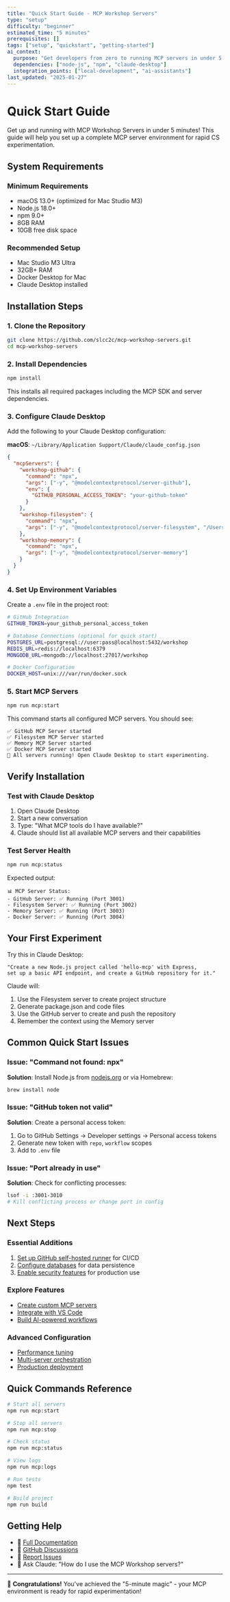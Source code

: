```yaml
---
title: "Quick Start Guide - MCP Workshop Servers"
type: "setup"
difficulty: "beginner"
estimated_time: "5 minutes"
prerequisites: []
tags: ["setup", "quickstart", "getting-started"]
ai_context:
  purpose: "Get developers from zero to running MCP servers in under 5 minutes"
  dependencies: ["node-js", "npm", "claude-desktop"]
  integration_points: ["local-development", "ai-assistants"]
last_updated: "2025-01-27"
---
```


# Quick Start Guide

Get up and running with MCP Workshop Servers in under 5 minutes! This guide will help you set up a complete MCP server environment for rapid CS experimentation.

## System Requirements

### Minimum Requirements
- macOS 13.0+ (optimized for Mac Studio M3)
- Node.js 18.0+
- npm 9.0+
- 8GB RAM
- 10GB free disk space

### Recommended Setup
- Mac Studio M3 Ultra
- 32GB+ RAM
- Docker Desktop for Mac
- Claude Desktop installed

## Installation Steps

### 1. Clone the Repository

```bash
git clone https://github.com/slcc2c/mcp-workshop-servers.git
cd mcp-workshop-servers
```

### 2. Install Dependencies

```bash
npm install
```

This installs all required packages including the MCP SDK and server dependencies.

### 3. Configure Claude Desktop

Add the following to your Claude Desktop configuration:

**macOS**: `~/Library/Application Support/Claude/claude_config.json`

```json
{
  "mcpServers": {
    "workshop-github": {
      "command": "npx",
      "args": ["-y", "@modelcontextprotocol/server-github"],
      "env": {
        "GITHUB_PERSONAL_ACCESS_TOKEN": "your-github-token"
      }
    },
    "workshop-filesystem": {
      "command": "npx",
      "args": ["-y", "@modelcontextprotocol/server-filesystem", "/Users/your-username/projects"]
    },
    "workshop-memory": {
      "command": "npx",
      "args": ["-y", "@modelcontextprotocol/server-memory"]
    }
  }
}
```

### 4. Set Up Environment Variables

Create a `.env` file in the project root:

```bash
# GitHub Integration
GITHUB_TOKEN=your_github_personal_access_token

# Database Connections (optional for quick start)
POSTGRES_URL=postgresql://user:pass@localhost:5432/workshop
REDIS_URL=redis://localhost:6379
MONGODB_URL=mongodb://localhost:27017/workshop

# Docker Configuration
DOCKER_HOST=unix:///var/run/docker.sock
```

### 5. Start MCP Servers

```bash
npm run mcp:start
```

This command starts all configured MCP servers. You should see:

```
✅ GitHub MCP Server started
✅ Filesystem MCP Server started
✅ Memory MCP Server started
✅ Docker MCP Server started
🚀 All servers running! Open Claude Desktop to start experimenting.
```

## Verify Installation

### Test with Claude Desktop

1. Open Claude Desktop
2. Start a new conversation
3. Type: "What MCP tools do I have available?"
4. Claude should list all available MCP servers and their capabilities

### Test Server Health

```bash
npm run mcp:status
```

Expected output:
```
📊 MCP Server Status:
- GitHub Server: ✅ Running (Port 3001)
- Filesystem Server: ✅ Running (Port 3002)
- Memory Server: ✅ Running (Port 3003)
- Docker Server: ✅ Running (Port 3004)
```

## Your First Experiment

Try this in Claude Desktop:

```
"Create a new Node.js project called 'hello-mcp' with Express, 
set up a basic API endpoint, and create a GitHub repository for it."
```

Claude will:
1. Use the Filesystem server to create project structure
2. Generate package.json and code files
3. Use the GitHub server to create and push the repository
4. Remember the context using the Memory server

## Common Quick Start Issues

### Issue: "Command not found: npx"
**Solution**: Install Node.js from [nodejs.org](https://nodejs.org) or via Homebrew:
```bash
brew install node
```

### Issue: "GitHub token not valid"
**Solution**: Create a personal access token:
1. Go to GitHub Settings → Developer settings → Personal access tokens
2. Generate new token with `repo`, `workflow` scopes
3. Add to `.env` file

### Issue: "Port already in use"
**Solution**: Check for conflicting processes:
```bash
lsof -i :3001-3010
# Kill conflicting process or change port in config
```

## Next Steps

### Essential Additions
1. [Set up GitHub self-hosted runner](./github-runner-setup.md) for CI/CD
2. [Configure databases](./database-setup.md) for data persistence
3. [Enable security features](./security.md) for production use

### Explore Features
- [Create custom MCP servers](../guides/custom-servers.md)
- [Integrate with VS Code](../guides/vscode-integration.md)
- [Build AI-powered workflows](../guides/ai-workflows.md)

### Advanced Configuration
- [Performance tuning](../troubleshooting/performance.md)
- [Multi-server orchestration](../guides/orchestration.md)
- [Production deployment](../guides/production.md)

## Quick Commands Reference

```bash
# Start all servers
npm run mcp:start

# Stop all servers
npm run mcp:stop

# Check status
npm run mcp:status

# View logs
npm run mcp:logs

# Run tests
npm test

# Build project
npm run build
```

## Getting Help

- 📖 [Full Documentation](../README.md)
- 💬 [GitHub Discussions](https://github.com/slcc2c/mcp-workshop-servers/discussions)
- 🐛 [Report Issues](https://github.com/slcc2c/mcp-workshop-servers/issues)
- 🤖 Ask Claude: "How do I use the MCP Workshop servers?"

---

🎉 **Congratulations!** You've achieved the "5-minute magic" - your MCP environment is ready for rapid experimentation!